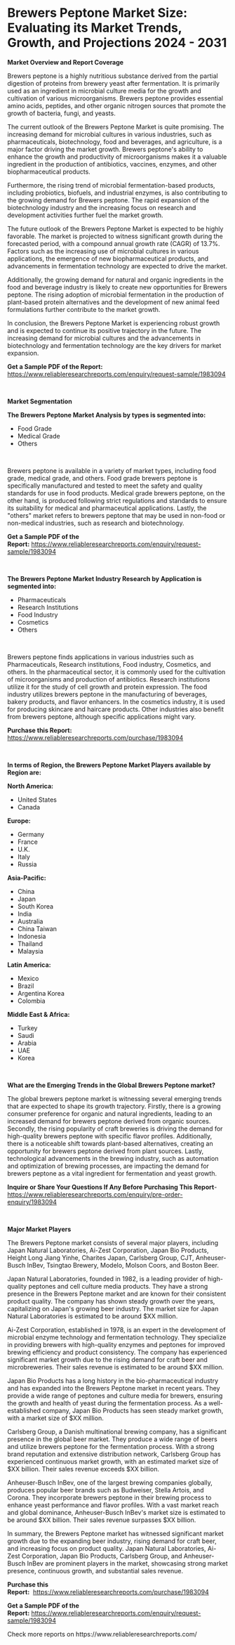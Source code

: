 <p><h1>Brewers Peptone Market Size: Evaluating its Market Trends, Growth, and Projections 2024 - 2031</h1></p><p><strong>Market Overview and Report Coverage</strong></p>
<p><p>Brewers peptone is a highly nutritious substance derived from the partial digestion of proteins from brewery yeast after fermentation. It is primarily used as an ingredient in microbial culture media for the growth and cultivation of various microorganisms. Brewers peptone provides essential amino acids, peptides, and other organic nitrogen sources that promote the growth of bacteria, fungi, and yeasts.</p><p>The current outlook of the Brewers Peptone Market is quite promising. The increasing demand for microbial cultures in various industries, such as pharmaceuticals, biotechnology, food and beverages, and agriculture, is a major factor driving the market growth. Brewers peptone's ability to enhance the growth and productivity of microorganisms makes it a valuable ingredient in the production of antibiotics, vaccines, enzymes, and other biopharmaceutical products.</p><p>Furthermore, the rising trend of microbial fermentation-based products, including probiotics, biofuels, and industrial enzymes, is also contributing to the growing demand for Brewers peptone. The rapid expansion of the biotechnology industry and the increasing focus on research and development activities further fuel the market growth.</p><p>The future outlook of the Brewers Peptone Market is expected to be highly favorable. The market is projected to witness significant growth during the forecasted period, with a compound annual growth rate (CAGR) of 13.7%. Factors such as the increasing use of microbial cultures in various applications, the emergence of new biopharmaceutical products, and advancements in fermentation technology are expected to drive the market.</p><p>Additionally, the growing demand for natural and organic ingredients in the food and beverage industry is likely to create new opportunities for Brewers peptone. The rising adoption of microbial fermentation in the production of plant-based protein alternatives and the development of new animal feed formulations further contribute to the market growth.</p><p>In conclusion, the Brewers Peptone Market is experiencing robust growth and is expected to continue its positive trajectory in the future. The increasing demand for microbial cultures and the advancements in biotechnology and fermentation technology are the key drivers for market expansion.</p></p>
<p><strong>Get a Sample PDF of the Report:</strong> <a href="https://www.reliableresearchreports.com/enquiry/request-sample/1983094">https://www.reliableresearchreports.com/enquiry/request-sample/1983094</a></p>
<p>&nbsp;</p>
<p><strong>Market Segmentation</strong></p>
<p><strong>The Brewers Peptone Market Analysis by types is segmented into:</strong></p>
<p><ul><li>Food Grade</li><li>Medical Grade</li><li>Others</li></ul></p>
<p>&nbsp;</p>
<p><p>Brewers peptone is available in a variety of market types, including food grade, medical grade, and others. Food grade brewers peptone is specifically manufactured and tested to meet the safety and quality standards for use in food products. Medical grade brewers peptone, on the other hand, is produced following strict regulations and standards to ensure its suitability for medical and pharmaceutical applications. Lastly, the "others" market refers to brewers peptone that may be used in non-food or non-medical industries, such as research and biotechnology.</p></p>
<p><strong>Get a Sample PDF of the Report:</strong>&nbsp;<a href="https://www.reliableresearchreports.com/enquiry/request-sample/1983094">https://www.reliableresearchreports.com/enquiry/request-sample/1983094</a></p>
<p>&nbsp;</p>
<p><strong>The Brewers Peptone Market Industry Research by Application is segmented into:</strong></p>
<p><ul><li>Pharmaceuticals</li><li>Research Institutions</li><li>Food Industry</li><li>Cosmetics</li><li>Others</li></ul></p>
<p>&nbsp;</p>
<p><p>Brewers peptone finds applications in various industries such as Pharmaceuticals, Research institutions, Food industry, Cosmetics, and others. In the pharmaceutical sector, it is commonly used for the cultivation of microorganisms and production of antibiotics. Research institutions utilize it for the study of cell growth and protein expression. The food industry utilizes brewers peptone in the manufacturing of beverages, bakery products, and flavor enhancers. In the cosmetics industry, it is used for producing skincare and haircare products. Other industries also benefit from brewers peptone, although specific applications might vary.</p></p>
<p><strong>Purchase this Report:</strong>&nbsp; <a href="https://www.reliableresearchreports.com/purchase/1983094">https://www.reliableresearchreports.com/purchase/1983094</a></p>
<p>&nbsp;</p>
<p><strong>In terms of Region, the Brewers Peptone Market Players available by Region are:</strong></p>
<p>
    <p> <strong> North America: </strong>
        <ul>
            <li>United States</li>
            <li>Canada</li>
        </ul>
        </p> 
    <p> <strong> Europe: </strong>
        <ul>
            <li>Germany</li>
            <li>France</li>
            <li>U.K.</li>
            <li>Italy</li>
            <li>Russia</li>
        </ul>
        </p> 
    <p> <strong> Asia-Pacific: </strong>
        <ul>
            <li>China</li>
            <li>Japan</li>
            <li>South Korea</li>
            <li>India</li>
            <li>Australia</li>
            <li>China Taiwan</li>
            <li>Indonesia</li>
            <li>Thailand</li>
            <li>Malaysia</li>
        </ul>
        </p> 
    <p> <strong> Latin America: </strong>
        <ul>
            <li>Mexico</li>
            <li>Brazil</li>
            <li>Argentina Korea</li>
            <li>Colombia</li>
        </ul>
        </p> 
    <p> <strong> Middle East & Africa: </strong>
        <ul>
            <li>Turkey</li>
            <li>Saudi</li>
            <li>Arabia</li>
            <li>UAE</li>
            <li>Korea</li>
        </ul>
    </p>
    </p>
<p>&nbsp;</p>
<p><strong>What are the Emerging Trends in the Global Brewers Peptone market?</strong></p>
<p><p>The global brewers peptone market is witnessing several emerging trends that are expected to shape its growth trajectory. Firstly, there is a growing consumer preference for organic and natural ingredients, leading to an increased demand for brewers peptone derived from organic sources. Secondly, the rising popularity of craft breweries is driving the demand for high-quality brewers peptone with specific flavor profiles. Additionally, there is a noticeable shift towards plant-based alternatives, creating an opportunity for brewers peptone derived from plant sources. Lastly, technological advancements in the brewing industry, such as automation and optimization of brewing processes, are impacting the demand for brewers peptone as a vital ingredient for fermentation and yeast growth.</p></p>
<p><strong>Inquire or Share Your Questions If Any Before Purchasing This Report</strong>- <a href="https://www.reliableresearchreports.com/enquiry/pre-order-enquiry/1983094">https://www.reliableresearchreports.com/enquiry/pre-order-enquiry/1983094</a></p>
<p>&nbsp;</p>
<p><strong>Major Market Players</strong></p>
<p><p>The Brewers Peptone market consists of several major players, including Japan Natural Laboratories, Ai-Zest Corporation, Japan Bio Products, Height Long Jiang Yinhe, Charites Japan, Carlsberg Group, CJT, Anheuser-Busch InBev, Tsingtao Brewery, Modelo, Molson Coors, and Boston Beer.</p><p>Japan Natural Laboratories, founded in 1982, is a leading provider of high-quality peptones and cell culture media products. They have a strong presence in the Brewers Peptone market and are known for their consistent product quality. The company has shown steady growth over the years, capitalizing on Japan's growing beer industry. The market size for Japan Natural Laboratories is estimated to be around $XX million.</p><p>Ai-Zest Corporation, established in 1978, is an expert in the development of microbial enzyme technology and fermentation technology. They specialize in providing brewers with high-quality enzymes and peptones for improved brewing efficiency and product consistency. The company has experienced significant market growth due to the rising demand for craft beer and microbreweries. Their sales revenue is estimated to be around $XX million.</p><p>Japan Bio Products has a long history in the bio-pharmaceutical industry and has expanded into the Brewers Peptone market in recent years. They provide a wide range of peptones and culture media for brewers, ensuring the growth and health of yeast during the fermentation process. As a well-established company, Japan Bio Products has seen steady market growth, with a market size of $XX million.</p><p>Carlsberg Group, a Danish multinational brewing company, has a significant presence in the global beer market. They produce a wide range of beers and utilize brewers peptone for the fermentation process. With a strong brand reputation and extensive distribution network, Carlsberg Group has experienced continuous market growth, with an estimated market size of $XX billion. Their sales revenue exceeds $XX billion.</p><p>Anheuser-Busch InBev, one of the largest brewing companies globally, produces popular beer brands such as Budweiser, Stella Artois, and Corona. They incorporate brewers peptone in their brewing process to enhance yeast performance and flavor profiles. With a vast market reach and global dominance, Anheuser-Busch InBev's market size is estimated to be around $XX billion. Their sales revenue surpasses $XX billion.</p><p>In summary, the Brewers Peptone market has witnessed significant market growth due to the expanding beer industry, rising demand for craft beer, and increasing focus on product quality. Japan Natural Laboratories, Ai-Zest Corporation, Japan Bio Products, Carlsberg Group, and Anheuser-Busch InBev are prominent players in the market, showcasing strong market presence, continuous growth, and substantial sales revenue.</p></p>
<p><strong>Purchase this Report:</strong>&nbsp;&nbsp;<a href="https://www.reliableresearchreports.com/purchase/1983094">https://www.reliableresearchreports.com/purchase/1983094</a></p>
<p></p>
<p><strong>Get a Sample PDF of the Report:</strong>&nbsp;<a href="https://www.reliableresearchreports.com/enquiry/request-sample/1983094">https://www.reliableresearchreports.com/enquiry/request-sample/1983094</a></p>
<p>Check more reports on https://www.reliableresearchreports.com/</p>